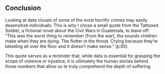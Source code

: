 ## Conclusion

Looking at data visuals of some of the most horrific crimes may easily
desensitize individuals. This is why I chose a small quote from the
Tattooed Soldier, a fictional novel about the Civil Wars in Guatemala,
to leave off: “This was the worst thing to remember \[from the war\],
the sounds children make when they are dying. The flutter in the throat.
Crying because they’re bleeding all over the floor and it doesn’t make
sense.” (p.65)

This quote serves as a reminder that, while data is essential for grasping the 
scope of violence or injustice, it is ultimately the human stories behind those
numbers that allow us to truly comprehend the depth of suffering. 
